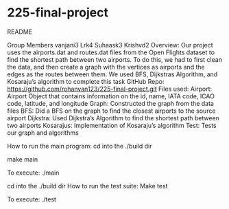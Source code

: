 # 225-final-project

README

Group Members
vanjani3
Lrk4
Suhaask3
Krishvd2
Overview:
Our project uses the airports.dat and routes.dat files from the Open Flights dataset to find the shortest path between two airports. To do this, we had to first clean the data, and then create a graph with the vertices as airports and the edges as the routes between them. We used BFS, Dijkstras Algorithm, and Kosaraju’s algorithm to complete this task
GitHub Repo:
https://github.com/rohanvan123/225-final-project.git
Files used: 
Airport: Airport Object that contains information on the id, name, IATA code, ICAO code, latitude, and longitude
Graph: Constructed the graph from the data files
BFS: Did a BFS on the graph to find the closest airports to the source airport
Dijkstra: Used Dijkstra’s Algorithm to find the shortest path between two airports
Kosarajus: Implementation of Kosaraju’s algorithm
Test: Tests our graph and algorithms
 
How to run the main program:
cd into the ./build dir

make main

To execute:
./main

cd into the ./build dir
How to run the test suite:
Make test

To execute:
./test
